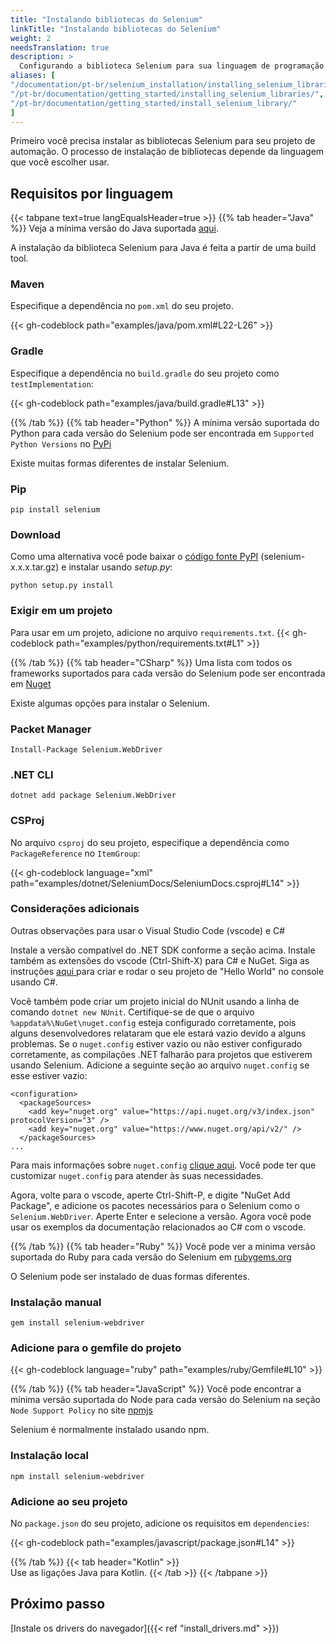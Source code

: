 ```yaml
---
title: "Instalando bibliotecas do Selenium"
linkTitle: "Instalando bibliotecas do Selenium"
weight: 2
needsTranslation: true
description: >
  Configurando a biblioteca Selenium para sua linguagem de programação favorita.
aliases: [
"/documentation/pt-br/selenium_installation/installing_selenium_libraries/",
"/pt-br/documentation/getting_started/installing_selenium_libraries/",
"/pt-br/documentation/getting_started/install_selenium_library/"
]
---
```


Primeiro você precisa instalar as bibliotecas Selenium para seu projeto de automação.
O processo de instalação de bibliotecas depende da linguagem que você escolher usar.

## Requisitos por linguagem

{{< tabpane text=true langEqualsHeader=true >}}
  {{% tab header="Java" %}}
Veja a mínima versão do Java suportada [aqui](https://github.com/SeleniumHQ/selenium/blob/trunk/.bazelrc#L13).

A instalação da biblioteca Selenium para Java é feita a partir de uma build tool.


### Maven
Especifique a dependência no `pom.xml` do seu projeto.

{{< gh-codeblock path="examples/java/pom.xml#L22-L26" >}}

### Gradle
Especifique a dependência no `build.gradle` do seu projeto como `testImplementation`:

{{< gh-codeblock path="examples/java/build.gradle#L13" >}}

  {{% /tab %}}
  {{% tab header="Python" %}}
A mínima versão suportada do Python para cada versão do Selenium pode ser encontrada 
em `Supported Python Versions` no [PyPi](https://pypi.org/project/selenium/)

Existe muitas formas diferentes de instalar Selenium.

### Pip

```shell
pip install selenium
```

### Download

Como uma alternativa você pode baixar o [código fonte PyPI](https://pypi.org/project/selenium/#files)
(selenium-x.x.x.tar.gz) e instalar usando _setup.py_:

```shell
python setup.py install
```

### Exigir em um projeto

Para usar em um projeto, adicione no arquivo `requirements.txt`.
{{< gh-codeblock path="examples/python/requirements.txt#L1" >}}

  {{% /tab %}}
  {{% tab header="CSharp" %}}
Uma lista com todos os frameworks suportados para cada versão do Selenium
pode ser encontrada em [Nuget](https://www.nuget.org/packages/Selenium.WebDriver)

Existe algumas opções para instalar o Selenium.

### Packet Manager

```shell
Install-Package Selenium.WebDriver
```

### .NET CLI

```shell
dotnet add package Selenium.WebDriver
```

### CSProj

No arquivo `csproj` do seu projeto, especifique a dependência como `PackageReference` no `ItemGroup`:

{{< gh-codeblock language="xml" path="examples/dotnet/SeleniumDocs/SeleniumDocs.csproj#L14" >}}

### Considerações adicionais

Outras observações para usar o Visual Studio Code (vscode) e C#

Instale a versão compatível do .NET SDK conforme a seção acima.
Instale também as extensões do vscode (Ctrl-Shift-X) para C# e NuGet.
Siga as instruções [aqui ](https://docs.microsoft.com/en-us/dotnet/core/tutorials/with-visual-studio-code?pivots=dotnet-5-0)para criar e rodar o seu projeto de "Hello World" no console usando C#.

Você também pode criar um projeto inicial do NUnit usando a linha de comando `dotnet new NUnit`.
Certifique-se de que o arquivo `%appdata%\NuGet\nuget.config` esteja configurado corretamente, pois alguns desenvolvedores relataram que ele estará vazio devido a alguns problemas.
Se o `nuget.config` estiver vazio ou não estiver configurado corretamente, as compilações .NET falharão para projetos que estiverem usando Selenium.
Adicione a seguinte seção ao arquivo `nuget.config` se esse estiver vazio:

```
<configuration>
  <packageSources>
    <add key="nuget.org" value="https://api.nuget.org/v3/index.json" protocolVersion="3" />
    <add key="nuget.org" value="https://www.nuget.org/api/v2/" />   
  </packageSources>
...
```
Para mais informações sobre `nuget.config` [clique aqui](https://docs.microsoft.com/en-us/nuget/reference/nuget-config-file).
Você pode ter que customizar `nuget.config` para atender às suas necessidades.

Agora, volte para o vscode, aperte Ctrl-Shift-P, e digite "NuGet Add Package", e adicione os pacotes necessários para
o Selenium como o `Selenium.WebDriver`.
Aperte Enter e selecione a versão.
Agora você pode usar os exemplos da documentação relacionados ao C# com o vscode.

  {{% /tab %}}
  {{% tab header="Ruby" %}}
Você pode ver a minima versão suportada do Ruby para cada versão do Selenium em 
[rubygems.org](https://rubygems.org/gems/selenium-webdriver/)

O Selenium pode ser instalado de duas formas diferentes.

### Instalação manual

```shell
gem install selenium-webdriver
```

### Adicione para o gemfile do projeto

{{< gh-codeblock language="ruby" path="examples/ruby/Gemfile#L10" >}}

  {{% /tab %}}
  {{% tab header="JavaScript" %}}
Você pode encontrar a mínima versão suportada do Node para cada versão do Selenium 
na seção `Node Support Policy` no site [npmjs](https://www.npmjs.com/package/selenium-webdriver)

Selenium é normalmente instalado usando npm.

### Instalação local

```shell
npm install selenium-webdriver
```

### Adicione ao seu projeto

No `package.json` do seu projeto, adicione os requisitos em `dependencies`:

{{< gh-codeblock path="examples/javascript/package.json#L14" >}}

  {{% /tab %}}
  {{< tab header="Kotlin" >}}   
    Use as ligações Java para Kotlin.
  {{< /tab >}}
{{< /tabpane >}}

## Próximo passo
[Instale os drivers do navegador]({{< ref "install_drivers.md" >}})
